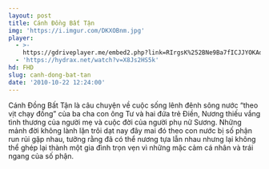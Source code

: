 ```yaml
---
layout: post
title: Cánh Đồng Bất Tận
img: 'https://i.imgur.com/DKXOBnm.jpg'
player:
  - >-
    https://gdriveplayer.me/embed2.php?link=RIrgsK%252BNe9Ba7fICJJYOKAdsCi%252BNmLdw4Ihy3RPuFtv7wLb3A%252FwZ6h0%252Bp7S0d%252FWizittQjWr41YwFw4gTcPWiLzBhFjMThD8Jfigch9QPfaHjZl6gfHW75AAgpdj47wDiUSKtJga5pQrr0VRbvjpJMBPZAuENcevJn0IZ0SM2ViML3ITAL6PVyICryO5JZUJp3Iz%252FlJO21jNVnYZ085ets
  - 'https://hydrax.net/watch?v=X8Js2HS5k'
hd: FHD
slug: canh-dong-bat-tan
date: '2010-10-22 12:24:00'
---
```

Cánh Đồng Bất Tận là câu chuyện về cuộc sống lênh đênh sông nước “theo vịt chạy đồng” của ba cha con ông Tư và hai đứa trẻ Điền, Nương thiếu vắng tình thương của người mẹ và cuộc đời của người phụ nữ Sương. Những mảnh đời không lành lặn trôi dạt nay đây mai đó theo con nước bị số phận run rủi gặp nhau, tưởng rằng đã có thể nương tựa lẫn nhau nhưng lại không thể ghép lại thành một gia đình trọn vẹn vì những mặc cảm cá nhân và trái ngang của số phận.
